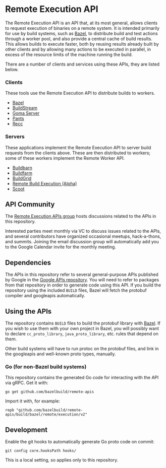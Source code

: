 # Remote Execution API

The Remote Execution API is an API that, at its most general, allows clients to
request execution of binaries on a remote system. It is intended primarily for
use by build systems, such as [Bazel](bazel.build), to distribute build and test
actions through a worker pool, and also provide a central cache of build
results. This allows builds to execute faster, both by reusing results already
built by other clients and by allowing many actions to be executed in parallel,
in excess of the resource limits of the machine running the build.

There are a number of clients and services using these APIs, they are listed
below.

### Clients
These tools use the Remote Execution API to distribute builds to workers.

* [Bazel](https://bazel.build)
* [BuildStream](https://buildstream.build/)
* [Goma Server](https://chromium.googlesource.com/infra/goma/server/)
* [Pants](https://www.pantsbuild.org)
* [Recc](https://gitlab.com/bloomberg/recc)

### Servers
These applications implement the Remote Execution API to server build requests
from the clients above. These are then distributed to workers; some of these 
workers implement the Remote Worker API.

* [Buildbarn](https://github.com/buildbarn)
* [Buildfarm](https://github.com/bazelbuild/bazel-buildfarm)
* [BuildGrid](https://buildgrid.build/)
* [Remote Build Execution (Alpha)](https://blog.bazel.build/2018/10/05/remote-build-execution.html)
* [Scoot](https://github.com/twitter/scoot)

## API Community

The [Remote Execution APIs
group](https://groups.google.com/forum/#!forum/remote-execution-apis) hosts
discussions related to the APIs in this repository.

Interested parties meet monthly via VC to discuss issues related to the APIs,
and several contributors have organized occasional meetups, hack-a-thons, and
summits. Joining the email discussion group will automatically add you to the
Google Calendar invite for the monthly meeting.

## Dependencies

The APIs in this repository refer to several general-purpose APIs published by
Google in the [Google APIs
repository](https://github.com/googleapis/googleapis). You will need to refer to
packages from that repository in order to generate code using this API. If you
build the repository using the included `BUILD` files, Bazel will fetch the
protobuf compiler and googleapis automatically.

## Using the APIs

The repository contains `BUILD` files to build the protobuf library with
[Bazel](https://bazel.build/). If you wish to use them with your own project in
Bazel, you will possibly want to declare `cc_proto_library`,
`java_proto_library`, etc. rules that depend on them.

Other build systems will have to run protoc on the protobuf files, and link in
the googleapis and well-known proto types, manually.

### Go (for non-Bazel build systems)

This repository contains the generated Go code for interacting with the API via
gRPC. Get it with:

```
go get github.com/bazelbuild/remote-apis
```

Import it with, for example:

```
repb "github.com/bazelbuild/remote-apis/build/bazel/remote/execution/v2"
```

## Development

Enable the git hooks to automatically generate Go proto code on commit:

```
git config core.hooksPath hooks/
```

This is a local setting, so applies only to this repository.
